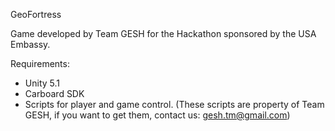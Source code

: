 GeoFortress

Game developed by Team GESH for the Hackathon sponsored by the USA Embassy.

Requirements:
- Unity 5.1
- Carboard SDK
- Scripts for player and game control.
  (These scripts are property of Team GESH, if you want to get them, contact us: gesh.tm@gmail.com)
